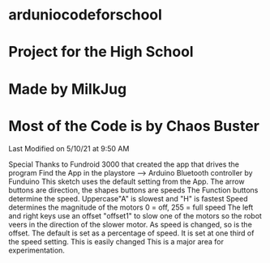 # arduniocodeforschool

  
  # Project for the High School
  
  # Made by MilkJug
  
  # Most of the Code is by Chaos Buster
  
  Last Modified on 5/10/21 at 9:50 AM
  
  

  Special Thanks to Fundroid 3000 that created the app that drives the program
  Find the App in the playstore --> Arduino Bluetooth controller  by Funduino
  This sketch uses the default setting from the App.
  The arrow buttons are direction, the shapes buttons are speeds
  The Function buttons determine the speed. Uppercase"A" is slowest and "H" is fastest
  Speed determines the magnitude of the motors 0 = off, 255 = full speed
  The left and right keys use an offset "offset1" to slow one of the motors so the robot veers
  in the direction of the slower motor.
  As speed is changed, so is the offset. The default is set as a percentage of speed.
  It is set at one third of the speed setting. This is easily changed
  This is a major area for experimentation.
